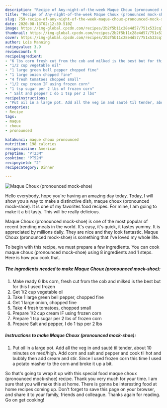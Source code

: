 ```yaml
---
description: "Recipe of Any-night-of-the-week Maque Choux (pronounced mock-shoe)"
title: "Recipe of Any-night-of-the-week Maque Choux (pronounced mock-shoe)"
slug: 759-recipe-of-any-night-of-the-week-maque-choux-pronounced-mock-shoe
date: 2020-08-13T02:12:39.510Z
image: https://img-global.cpcdn.com/recipes/2b2f5b11c28e4d57/751x532cq70/maque-choux-pronounced-mock-shoe-recipe-main-photo.jpg
thumbnail: https://img-global.cpcdn.com/recipes/2b2f5b11c28e4d57/751x532cq70/maque-choux-pronounced-mock-shoe-recipe-main-photo.jpg
cover: https://img-global.cpcdn.com/recipes/2b2f5b11c28e4d57/751x532cq70/maque-choux-pronounced-mock-shoe-recipe-main-photo.jpg
author: Lois Manning
ratingvalue: 3.9
reviewcount: 9
recipeingredient:
- "6 lbs corn fresh cut from the cob and milked is the best but for this I used frozen"
- "1/2 cup vegetable oil"
- "1 large green bell pepper chopped fine"
- "1 large onion chopped fine"
- "4 fresh tomatoes chopped small"
- "1/2 cup cream IF using frozen corn"
- "1 tsp sugar per 2 lbs of frozen corn"
- " Salt and pepper I do 1 tsp per 2 lbs"
recipeinstructions:
- "Put oil in a large pot. Add all the veg in and sauté til tender, about 10 minutes on med/high. Add corn and salt and pepper and cook til hot and bubbly then add cream and stir. Since I used frozen corn this time I used a potato masher to the corn and broke it up a bit."
categories:
- Recipe
tags:
- maque
- choux
- pronounced

katakunci: maque choux pronounced 
nutrition: 198 calories
recipecuisine: American
preptime: "PT23M"
cooktime: "PT52M"
recipeyield: "2"
recipecategory: Dinner

---
```



![Maque Choux (pronounced mock-shoe)](https://img-global.cpcdn.com/recipes/2b2f5b11c28e4d57/751x532cq70/maque-choux-pronounced-mock-shoe-recipe-main-photo.jpg)

Hello everybody, hope you're having an amazing day today. Today, I will show you a way to make a distinctive dish, maque choux (pronounced mock-shoe). It is one of my favorites food recipes. For mine, I am going to make it a bit tasty. This will be really delicious.



Maque Choux (pronounced mock-shoe) is one of the most popular of recent trending meals in the world. It's easy, it's quick, it tastes yummy. It is appreciated by millions daily. They are nice and they look fantastic. Maque Choux (pronounced mock-shoe) is something that I've loved my whole life.


To begin with this recipe, we must prepare a few ingredients. You can cook maque choux (pronounced mock-shoe) using 8 ingredients and 1 steps. Here is how you cook that.

<!--inarticleads1-->

##### The ingredients needed to make Maque Choux (pronounced mock-shoe):

1. Make ready 6 lbs corn, fresh cut from the cob and milked is the best but for this I used frozen
1. Get 1/2 cup vegetable oil
1. Take 1 large green bell pepper, chopped fine
1. Get 1 large onion, chopped fine
1. Take 4 fresh tomatoes, chopped small
1. Prepare 1/2 cup cream IF using frozen corn
1. Prepare 1 tsp sugar per 2 lbs of frozen corn
1. Prepare  Salt and pepper, I do 1 tsp per 2 lbs




<!--inarticleads2-->

##### Instructions to make Maque Choux (pronounced mock-shoe):

1. Put oil in a large pot. Add all the veg in and sauté til tender, about 10 minutes on med/high. Add corn and salt and pepper and cook til hot and bubbly then add cream and stir. Since I used frozen corn this time I used a potato masher to the corn and broke it up a bit.




So that's going to wrap it up with this special food maque choux (pronounced mock-shoe) recipe. Thank you very much for your time. I am sure that you will make this at home. There is gonna be interesting food at home recipes coming up. Don't forget to save this page on your browser, and share it to your family, friends and colleague. Thanks again for reading. Go on get cooking!
